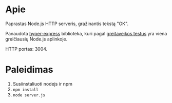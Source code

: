 # Apie

Paprastas Node.js HTTP serveris, gražinantis tekstą "OK".

Panaudota [hyper-express](https://github.com/kartikk221/hyper-express) biblioteka, kuri pagal
[greitaveikos testus](https://web-frameworks-benchmark.netlify.app/result) yra viena greičiausių Node.js aplinkoje.

HTTP portas: 3004.

# Paleidimas
1. Susiinstaliuoti nodejs ir npm
2. `npm install`
3. `node server.js`
